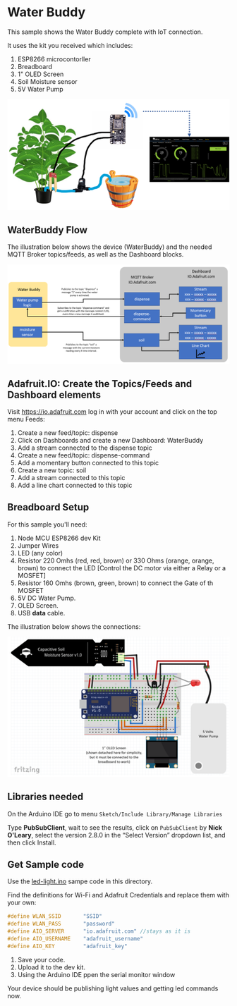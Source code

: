 # Water Buddy

This sample shows the Water Buddy complete with IoT connection. 

It uses the kit you received which includes:

1. ESP8266 microcontorller
1. Breadboard
1. 1" OLED Screen
1. Soil Moisture sensor
1. 5V Water Pump

![Toolchain](../Images/waterbuddy.png)

## WaterBuddy Flow

The illustration below shows the device (WaterBuddy) and the needed MQTT Broker topics/feeds, as well as the Dashboard blocks.

![Toolchain](../Images/flow.png)

## Adafruit.IO: Create the Topics/Feeds and Dashboard elements

Visit https://io.adafruit.com log in with your account and click on the top menu Feeds:

1. Create a new feed/topic: dispense
1. Click on Dashboards and create a new Dashboard: WaterBuddy
1. Add a stream connected to the dispense topic
1. Create a new feed/topic: dispense-command
1. Add a momentary button connected to this topic
1. Create a new topic: soil
1. Add a stream connected to this topic
1. Add a line chart connected to this topic

## Breadboard Setup

For this sample you'll need:

1. Node MCU ESP8266 dev Kit
1. Jumper Wires
1. LED (any color)
1. Resistor 220 Omhs (red, red, brown) or 330 Ohms (orange, orange, brown) to connect the LED
[Control the DC motor via either a Relay or a MOSFET]
1. Resistor 160 Omhs (brown, green, brown) to connect the Gate of th MOSFET
1. 5V DC Water Pump.
1. OLED Screen.
1. USB **data** cable.

The illustration below shows the connections: 

![Toolchain](../Images/waterbuddy-setup.png)

## Libraries needed 

On the Arduino IDE go to menu `Sketch/Include Library/Manage Libraries`

Type **PubSubClient**, wait to see the results, click on `PubSubClient` by **Nick O'Leary**, select the version 2.8.0 in the “Select Version” dropdown list, and then click Install.

## Get Sample code

Use the [led-light.ino](water-buddy/Water-Buddy.ino) sampe code in this directory.

Find the definitions for Wi-Fi and Adafruit Credentials and replace them with your own:

```C
#define WLAN_SSID       "SSID"
#define WLAN_PASS       "password"
#define AIO_SERVER      "io.adafruit.com" //stays as it is
#define AIO_USERNAME    "adafruit_username"
#define AIO_KEY         "adafruit_key"
```

1. Save your code. 
1. Upload it to the dev kit. 
1. Using the Arduino IDE ppen the serial monitor window

Your device should be publishing light values and getting led commands now. 